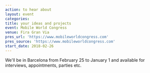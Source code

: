 ```yaml
---
action: to hear about
layout: event
categories:
title: your ideas and projects
event: Mobile World Congress
venue: Fira Gran Via
pres_url: 'https://www.mobileworldcongress.com'
pres_source: 'https://www.mobileworldcongress.com'
start_date: 2018-02-26
---
```


We'll be in Barcelona from February 25 to January 1 and available for interviews, appointments, parties etc.
